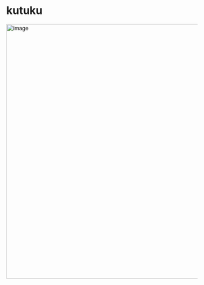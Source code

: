 # kutuku

<img width="1349" height="672" alt="image" src="https://github.com/user-attachments/assets/dc3d8b6f-daec-4382-823e-e41ee585b12d" />

